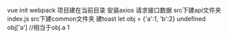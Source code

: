 vue init webpack 项目建在当前目录
安装axios 请求接口数据
src下建api文件夹 index.js
src下建common文件夹 建toast
let obj = {'a':1, 'b':2}
undefined
obj['a']  //相当于obj.a
1
